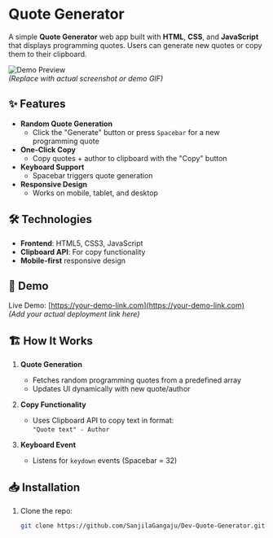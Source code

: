 # Quote Generator  

A simple **Quote Generator** web app built with **HTML**, **CSS**, and **JavaScript** that displays programming quotes. Users can generate new quotes or copy them to their clipboard.

![Demo Preview](https://via.placeholder.com/600x400?text=Quote+Generator+Demo)  
*(Replace with actual screenshot or demo GIF)*  

## ✨ Features  

- **Random Quote Generation**  
  - Click the "Generate" button or press `Spacebar` for a new programming quote  
- **One-Click Copy**  
  - Copy quotes + author to clipboard with the "Copy" button  
- **Keyboard Support**  
  - Spacebar triggers quote generation  
- **Responsive Design**  
  - Works on mobile, tablet, and desktop  

## 🛠 Technologies  

- **Frontend**: HTML5, CSS3, JavaScript  
- **Clipboard API**: For copy functionality  
- **Mobile-first** responsive design  

## 🚀 Demo  

Live Demo: [https://your-demo-link.com](https://your-demo-link.com)  
*(Add your actual deployment link here)*  

## 🏗️ How It Works  

1. **Quote Generation**  
   - Fetches random programming quotes from a predefined array  
   - Updates UI dynamically with new quote/author  

2. **Copy Functionality**  
   - Uses Clipboard API to copy text in format:  
     `"Quote text" - Author`  

3. **Keyboard Event**  
   - Listens for `keydown` events (Spacebar = 32)  

## 📥 Installation  

1. Clone the repo:  
   ```bash
   git clone https://github.com/SanjilaGangaju/Dev-Quote-Generator.git
